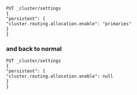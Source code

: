 ```
PUT _cluster/settings
{
"persistent": {
"cluster.routing.allocation.enable": "primaries"
}
}
```


### and back to normal
```
PUT _cluster/settings
{
"persistent": {
"cluster.routing.allocation.enable": null
}
}
```
